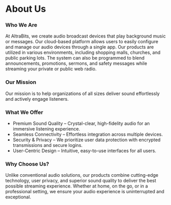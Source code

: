 # About Us

### Who We Are
At AltraBits, we create audio broadcast devices that play background music or messages. Our cloud-based platform allows users to easily configure and manage our audio devices through a single app. Our products are utilized in various environments, including shopping malls, churches, and public parking lots. The system can also be programmed to blend announcements, promotions, sermons, and safety messages while streaming your private or public web radio. 

### Our Mission
Our mission is to help organizations of all sizes deliver sound effortlessly and actively engage listeners.

### What We Offer
- Premium Sound Quality – Crystal-clear, high-fidelity audio for an immersive listening experience.
- Seamless Connectivity – Effortless integration across multiple devices.
- Security & Privacy – We prioritize user data protection with encrypted transmissions and secure logins.
- User-Centric Design – Intuitive, easy-to-use interfaces for all users.

### Why Choose Us?
Unlike conventional audio solutions, our products combine cutting-edge technology, user privacy, and superior sound quality to deliver the best possible streaming experience.
Whether at home, on the go, or in a professional setting, we ensure your audio experience is uninterrupted and exceptional.
